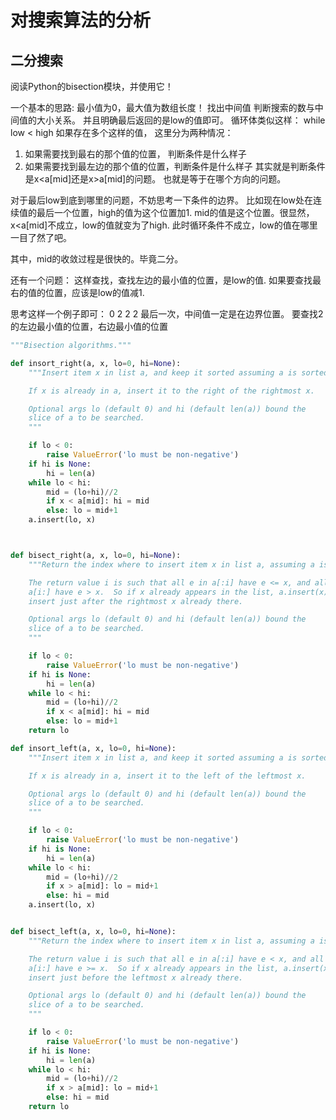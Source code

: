# 对搜索算法的分析
## 二分搜索
阅读Python的bisection模块，并使用它！

一个基本的思路:
最小值为0，最大值为数组长度！
找出中间值
判断搜索的数与中间值的大小关系。
并且明确最后返回的是low的值即可。
循环体类似这样： while low < high
如果存在多个这样的值，
这里分为两种情况：
1. 如果需要找到最右的那个值的位置， 判断条件是什么样子
2. 如果需要找到最左边的那个值的位置，判断条件是什么样子
其实就是判断条件是x<a[mid]还是x>a[mid]的问题。
也就是等于在哪个方向的问题。


对于最后low到底到哪里的问题，不妨思考一下条件的边界。
比如现在low处在连续值的最后一个位置，high的值为这个位置加1.
mid的值是这个位置。很显然，x<a[mid]不成立，low的值就变为了high.
此时循环条件不成立，low的值在哪里一目了然了吧。

其中，mid的收敛过程是很快的。毕竟二分。

还有一个问题：
这样查找，查找左边的最小值的位置，是low的值.
如果要查找最右的值的位置，应该是low的值减1.

思考这样一个例子即可：  0 2 2 2
最后一次，中间值一定是在边界位置。
要查找2的左边最小值的位置，右边最小值的位置

```python
"""Bisection algorithms."""

def insort_right(a, x, lo=0, hi=None):
    """Insert item x in list a, and keep it sorted assuming a is sorted.

    If x is already in a, insert it to the right of the rightmost x.

    Optional args lo (default 0) and hi (default len(a)) bound the
    slice of a to be searched.
    """

    if lo < 0:
        raise ValueError('lo must be non-negative')
    if hi is None:
        hi = len(a)
    while lo < hi:
        mid = (lo+hi)//2
        if x < a[mid]: hi = mid
        else: lo = mid+1
    a.insert(lo, x)



def bisect_right(a, x, lo=0, hi=None):
    """Return the index where to insert item x in list a, assuming a is sorted.

    The return value i is such that all e in a[:i] have e <= x, and all e in
    a[i:] have e > x.  So if x already appears in the list, a.insert(x) will
    insert just after the rightmost x already there.

    Optional args lo (default 0) and hi (default len(a)) bound the
    slice of a to be searched.
    """

    if lo < 0:
        raise ValueError('lo must be non-negative')
    if hi is None:
        hi = len(a)
    while lo < hi:
        mid = (lo+hi)//2
        if x < a[mid]: hi = mid
        else: lo = mid+1
    return lo

def insort_left(a, x, lo=0, hi=None):
    """Insert item x in list a, and keep it sorted assuming a is sorted.

    If x is already in a, insert it to the left of the leftmost x.

    Optional args lo (default 0) and hi (default len(a)) bound the
    slice of a to be searched.
    """

    if lo < 0:
        raise ValueError('lo must be non-negative')
    if hi is None:
        hi = len(a)
    while lo < hi:
        mid = (lo+hi)//2
        if x > a[mid]: lo = mid+1
        else: hi = mid
    a.insert(lo, x)


def bisect_left(a, x, lo=0, hi=None):
    """Return the index where to insert item x in list a, assuming a is sorted.

    The return value i is such that all e in a[:i] have e < x, and all e in
    a[i:] have e >= x.  So if x already appears in the list, a.insert(x) will
    insert just before the leftmost x already there.

    Optional args lo (default 0) and hi (default len(a)) bound the
    slice of a to be searched.
    """

    if lo < 0:
        raise ValueError('lo must be non-negative')
    if hi is None:
        hi = len(a)
    while lo < hi:
        mid = (lo+hi)//2
        if x > a[mid]: lo = mid+1
        else: hi = mid
    return lo


```
